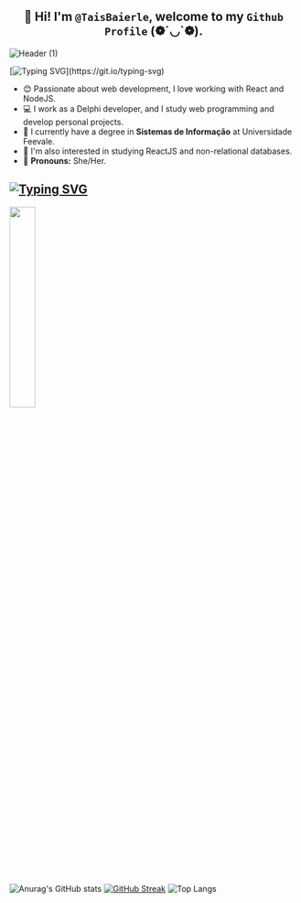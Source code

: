 ##  <div align = "center"> 👋 Hi! I'm `@TaisBaierle`, welcome to my `Github Profile` (❁´◡`❁). </div>

![Header (1)](https://github.com/user-attachments/assets/8bdd05d6-2ba5-48e8-ae43-e8f9caf5a211)

[![Typing SVG](https://readme-typing-svg.herokuapp.com?font=Fira+Code&size=25&pause=1000&color=29F742&width=600&separator=%3C&lines=Console.log('Hello+World!!')%3CSystem.out.println(%22Hello+World!!%22);%3CReadln(%22Hello+World!!%22);)](https://git.io/typing-svg)

<div>
  
  - 😊 Passionate about web development, I love working with React and NodeJS.
  - 💻 I work as a Delphi developer, and I study web programming and develop personal projects.
  - 📖 I currently have a degree in **Sistemas de Informação** at Universidade Feevale.
  - 🌱 I'm also interested in studying ReactJS and non-relational databases.
  - 🌟 **Pronouns:** She/Her.
  
</div>

[![Typing SVG](https://readme-typing-svg.herokuapp.com?font=Fira+Code&size=25&pause=1000&color=29F742&width=600&lines=%F0%9F%92%9A+Favorite+repositories)](https://git.io/typing-svg)
----
<picture>
<img  width = "30% "src = "https://github-readme-stats.vercel.app/api/pin/?username=TaisBaierle&repo=AppOCR&theme=react&bg_color=b7d5ac&title_color=3b5534&order_color=#000000"</img>
</picture>


![Anurag's GitHub stats](https://github-readme-stats.vercel.app/api?username=TaisBaierle&show_icons=true&bg_color=00000000&hide_border=true)
[![GitHub Streak](https://streak-stats.demolab.com?user=TaisBaierle&theme=tokyonight-duo&hide_border=true&border_radius=5.8&short_numbers=true&date_format=j%20M%5B%20Y%5D)](https://git.io/streak-stats)
![Top Langs](https://github-readme-stats.vercel.app/api/top-langs/?username=TaisBaierle&hide_progress=true&bg_color=00000000&hide_border=true)
